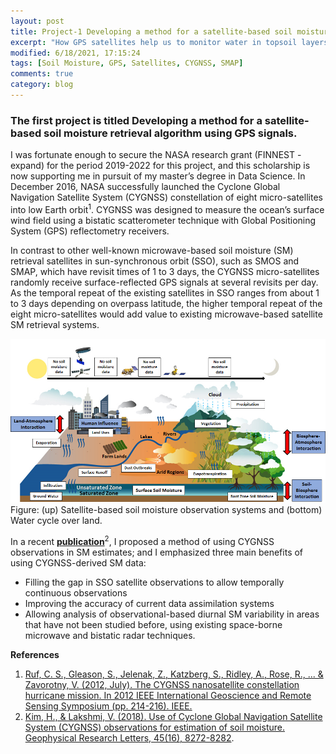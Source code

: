 ```yaml
---
layout: post
title: Project-1 Developing a method for a satellite-based soil moisture retrieval algorithm using GPS signals
excerpt: "How GPS satellites help us to monitor water in topsoil layers?"
modified: 6/18/2021, 17:15:24
tags: [Soil Moisture, GPS, Satellites, CYGNSS, SMAP]
comments: true
category: blog
---
```


### The first project is titled Developing a method for a satellite-based soil moisture retrieval algorithm using GPS signals.

I was fortunate enough to secure the NASA research grant (FINNEST - expand) for the period 2019-2022 for this project, and this scholarship is now supporting me in pursuit of my master’s degree in Data Science. In December 2016, NASA successfully launched the Cyclone Global Navigation Satellite System (CYGNSS) constellation of eight micro-satellites into low Earth orbit<sup>1</sup>. CYGNSS was designed to measure the ocean’s surface wind field using a bistatic scatterometer technique with Global Positioning System (GPS) reflectometry receivers.

In contrast to other well-known microwave-based soil moisture (SM) retrieval satellites in sun-synchronous orbit (SSO), such as SMOS and SMAP, which have revisit times of 1 to 3 days, the CYGNSS micro-satellites randomly receive surface-reflected GPS signals at several revisits per day. As the temporal repeat of the existing satellites in SSO ranges from about 1 to 3 days depending on overpass latitude, the higher temporal repeat of the eight micro-satellites would add value to existing microwave-based satellite SM retrieval systems. 

![placeholder](https://github.com/Hyunglok-Kim/Hyunglok-Kim.github.io/blob/master/images/Fig1.jpg "Fig1 image")\
Figure: (up) Satellite-based soil moisture observation systems and (bottom) Water cycle over land.

In a recent __[publication](https://github.com/Hyunglok-Kim/Hyunglok-Kim.github.io/blob/master/pdf/10.Kim%26Lakshmi_2018_GRL.pdf)__<sup>2</sup>, I proposed a method of using CYGNSS observations in SM estimates; and I emphasized three main benefits of using CYGNSS-derived SM data:
* Filling the gap in SSO satellite observations to allow temporally continuous observations
* Improving the accuracy of current data assimilation systems
* Allowing analysis of observational-based diurnal SM variability in areas that have not been studied before, using existing space-borne microwave and bistatic radar techniques.

__References__
1. [Ruf, C. S., Gleason, S., Jelenak, Z., Katzberg, S., Ridley, A., Rose, R., ... & Zavorotny, V. (2012, July). The CYGNSS nanosatellite constellation hurricane mission. In 2012 IEEE International Geoscience and Remote Sensing Symposium (pp. 214-216). IEEE.](https://ieeexplore.ieee.org/abstract/document/6351600?casa_token=RnSRIzqWkmEAAAAA:jG-0L9Zp8O7337wVOSMN-RGvoKxGFQzT2OJi58sMjSfNtse9xF_Jg6sAaEBxbx7_K63YYO3ynQ)
2. [Kim, H., & Lakshmi, V. (2018). Use of Cyclone Global Navigation Satellite System (CYGNSS) observations for estimation of soil moisture. Geophysical Research Letters, 45(16), 8272-8282](https://agupubs.onlinelibrary.wiley.com/doi/full/10.1029/2018GL078923).
